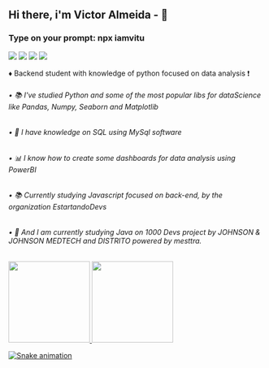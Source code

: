 ## Hi there, i'm Victor Almeida - 👋
### Type on your prompt: npx iamvitu

<div> 
  <a href="https://www.instagram.com/victors.jpg" target="_blank"><img src="https://img.shields.io/badge/-Instagram-%23E4405F?style=for-the-badge&logo=instagram&logoColor=white" target="_blank"></a>
  <a href = "mailto:victorpy.1999@gmail.com"><img src="https://img.shields.io/badge/-Gmail-%23333?style=for-the-badge&logo=gmail&logoColor=white" target="_blank"></a>
  <a href="https://www.linkedin.com/in/devitu-py/" target="_blank"><img src="https://img.shields.io/badge/-LinkedIn-%230077B5?style=for-the-badge&logo=linkedin&logoColor=white" target="_blank"></a> 
  <a href="https://twitter.com/Vitu_Py" target="_blank"><img src="https://img.shields.io/badge/-Twitter-%230099B5?style=for-the-badge&logo=Twitter&logoColor=white" target="_blank"></a> 
</div>



♦️ Backend student with knowledge of python focused on data analysis ❗
###### • 📚 I've studied Python and some of the most popular libs for dataScience like Pandas, Numpy, Seaborn and Matplotlib
###### • 📁 I have knowledge on SQL using MySql software
###### • 📊 I know how to create some dashboards for data analysis using PowerBI
###### • 📚 Currently studying Javascript focused on back-end, by the organization EstartandoDevs
###### • 📑 And I am currently studying Java on 1000 Devs project by JOHNSON & JOHNSON MEDTECH and DISTRITO powered by mesttra.
    

<div>
  <a href="https://github.com/vitucomment">
  <img height="160em" src="https://github-readme-stats.vercel.app/api?username=vitucomment&show_icons=true&theme=blueberry&include_all_commits=true&count_private=true"/>
  <img height="160em" src="https://github-readme-stats.vercel.app/api/top-langs/?username=vitucomment&layout=compact&langs_count=6&theme=blueberry"/>
</div>
  


![Snake animation](https://github.com/vitucomment/vitucomment/blob/output/github-contribution-grid-snake.svg)
